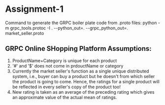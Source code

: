 # Assignment-1

Command to generate the GRPC boiler plate code from .proto files: python -m grpc_tools.protoc -I . --python_out=. --grpc_python_out=. market_seller.proto

## GRPC Online SHopping Platform Assumptions:
1) ProductName+Category is unique for each product
2) '#' and '$' does not come in prdouctName or category
3) Currently the market seller's function as a single unique distributed system, i.e., buyer can buy a product but he doesn't from which seller the product is going to come. Hence, the ratings for a single product will be reflected in every seller's copy of the product too!
4) New rating is taken as an average of the preceding rating which gives an approximate value of the actual mean of ratings.